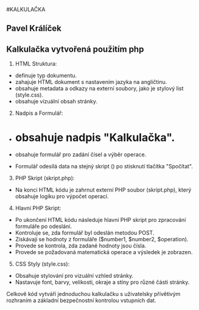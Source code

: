#KALKULAČKA

## Pavel Králíček


## Kalkulačka vytvořená použitím php


1. HTML Struktura:
  - <!DOCTYPE html> definuje typ dokumentu.
  - <html lang="en"> zahajuje HTML dokument s nastavením jazyka na angličtinu.
  - <head> obsahuje metadata a odkazy na externí soubory, jako je stylový list (style.css).
  - <body> obsahuje vizuální obsah stránky.
  
2. Nadpis a Formulář:
  - <h1> obsahuje nadpis "Kalkulačka".
  - <form> obsahuje formulář pro zadání čísel a výběr operace.
  - Formulář odesílá data na stejný skript (<?php echo $_SERVER['PHP_SELF']; ?>) po stisknutí tlačítka "Spočítat".
    
3. PHP Skript (skript.php):
  - Na konci HTML kódu je zahrnut externí PHP soubor (skript.php), který obsahuje logiku pro výpočet operací.

4. Hlavní PHP Skript:
  - Po ukončení HTML kódu následuje hlavní PHP skript pro zpracování formuláře po odeslání.
  - Kontroluje se, zda formulář byl odeslán metodou POST.
  - Získávají se hodnoty z formuláře ($number1, $number2, $operation).
  - Provede se kontrola, zda zadané hodnoty jsou čísla.
  - Provede se požadovaná matematická operace a výsledek je zobrazen.

5. CSS Styly (style.css):
  - Obsahuje stylování pro vizuální vzhled stránky.
  - Nastavuje font, barvy, velikosti, okraje a stíny pro různé části stránky.

Celkově kód vytváří jednoduchou kalkulačku s uživatelsky přívětivým rozhraním a základní bezpečnostní kontrolou vstupních dat.
